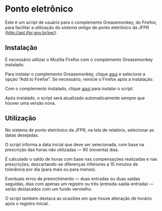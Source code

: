 Ponto eletrônico
================

Este é um script de usuário para o complemento Greasemonkey, do Firefox, para facilitar a utilização do _sistema antigo_ de ponto eletrônico da JFPR (http://apl.jfpr.gov.br/pe/).

Instalação
----------

É necessário utilizar o Mozilla Firefox com o complemento Greasemonkey instalado.

Para instalar o complemento Greasemonkey, clique <a href="https://addons.mozilla.org/pt-br/firefox/addon/greasemonkey/" target="_blank">aqui</a> e selecione a opção &ldquo;Add to Firefox&rdquo;.
Se necessário, reinicie o Firefox após a instalação.

Com o complemento instalado, clique <a href="https://github.com/nadameu/pontoeletronico/raw/master/pontoeletronico.user.js">aqui</a> para instalar o script.

Após instalado, o script será atualizado automaticamente sempre que houver uma versão nova.

Utilização
----------

No sistema de ponto eletrônico da JFPR, na tela de relatório, selecionar as datas desejadas.

O script informa a data inicial que deve ser selecionada, com base na prescrição das horas não utilizadas &mdash; 90 (noventa) dias.

É calculado o saldo de horas com base nas compensações realizadas e nas prescrições, descartando-se diferenças inferiores a 15 minutos de tolerância por dia (para mais ou para menos).

Eventuais erros de preenchimento &mdash; duas entradas ou duas saídas seguidas, dias com apenas um registro ou três (entrada-saída-entrada) &mdash; serão destacados com um fundo vermelho.

O script também destaca as ocasiões em que houve alteração de horário após o registro inicial.
